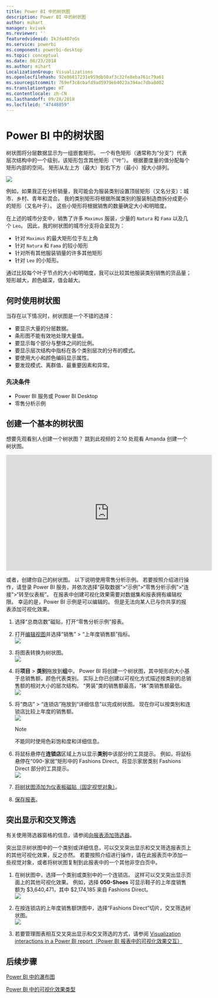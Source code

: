 ```yaml
---
title: Power BI 中的树状图
description: Power BI 中的树状图
author: mihart
manager: kvivek
ms.reviewer: ''
featuredvideoid: IkJda4O7oGs
ms.service: powerbi
ms.component: powerbi-desktop
ms.topic: conceptual
ms.date: 08/23/2018
ms.author: mihart
LocalizationGroup: Visualizations
ms.openlocfilehash: 92e86817231e959db50af3c32fe8eba761c79a61
ms.sourcegitcommit: 769ef3c8cbafd9ad5979eb4023a394ac7dba8d02
ms.translationtype: HT
ms.contentlocale: zh-CN
ms.lasthandoff: 09/28/2018
ms.locfileid: "47448859"
---
```

# <a name="treemaps-in-power-bi"></a>Power BI 中的树状图
树状图将分层数据显示为一组嵌套矩形。  一个有色矩形（通常称为“分支”）代表层次结构中的一个级别，该矩形包含其他矩形（“叶”）。  根据要度量的值分配每个矩形内部的空间。 矩形从左上方（最大）到右下方（最小）按大小排列。

![](media/power-bi-visualization-treemaps/pbi-nancy_viz_treemap.png)

例如，如果我正在分析销量，我可能会为服装类别设置顶层矩形（又名分支）：城市、乡村、青年和混合。  我的类别矩形将根据所属类别的服装制造商拆分成更小的矩形（又名叶子）。 这些小矩形将根据销售的数量确定大小和明暗度。  

在上述的城市分支中，销售了许多 `Maximus` 服装，少量的 `Natura` 和 `Fama` 以及几个 `Leo`。  因此，我的树状图的城市分支将会呈现为：
* 针对 `Maximus` 的最大矩形位于左上角
* 针对 `Natura` 和 `Fama` 的较小矩形
* 针对所有其他服装销量的许多其他矩形 
* 针对 `Leo` 的小矩形。  

通过比较每个叶子节点的大小和明暗度，我可以比较其他服装类别销售的货品量；矩形越大，颜色越深，值会越大。

## <a name="when-to-use-a-treemap"></a>何时使用树状图
当存在以下情况时，树状图是一个不错的选择：

* 要显示大量的分层数据。
* 条形图不能有效地处理大量值。
* 要显示每个部分与整体之间的比例。
* 要显示层次结构中指标在各个类别层次的分布的模式。
* 要使用大小和颜色编码显示属性。
* 要发现模式、离群值、最重要因素和异常。

### <a name="prerequisites"></a>先决条件
 - Power BI 服务或 Power BI Desktop
 - 零售分析示例

## <a name="create-a-basic-treemap"></a>创建一个基本的树状图
想要先观看别人创建一个树状图？  跳到此视频的 2:10 处观看 Amanda 创建一个树状图。

<iframe width="560" height="315" src="https://www.youtube.com/embed/IkJda4O7oGs" frameborder="0" allowfullscreen></iframe>

或者，创建你自己的树状图。 以下说明使用零售分析示例。 若要按照介绍进行操作，请登录 Power BI 服务，并依次选择“获取数据”\>“示例”\>“零售分析示例”\>“连接”\>“转至仪表板”。 在报表中创建可视化效果需要对数据集和报表拥有编辑权限。 幸运的是，Power BI 示例是可以编辑的。 但是无法向某人已与你共享的报表添加可视化效果。  

1. 选择“总商店数”磁贴，打开“零售分析示例”报表。    
2. 打开[编辑视图](../service-interact-with-a-report-in-editing-view.md)并选择“销售” > “上年度销售额”指标。   
   ![](media/power-bi-visualization-treemaps/treemapfirstvalue_new.png)   
3. 将图表转换为树状图。  
   ![](media/power-bi-visualization-treemaps/treemapconvertto_new.png)   
4. 将**项目**  >  **类别**拖放到**组**中。 Power BI 将创建一个树状图，其中矩形的大小基于总销售额，颜色代表类别。  实际上你已创建以可视化方式描述按类别的总销售额的相对大小的层次结构。  “男装”类的销售额最高，“袜”类销售额最低。   
   ![](media/power-bi-visualization-treemaps/power-bi-complete.png)   
5. 将“商店”  >  “连锁店”拖放到“详细信息”以完成树状图。 现在你可以按类别和连锁店比较上年度的销售额。   
   ![](media/power-bi-visualization-treemaps/power-bi-details.png)
   
   > [!NOTE]
   > 不能同时使用色彩饱和度和详细信息。
   > 
   > 
5. 将鼠标悬停在**连锁店**区域上方以显示**类别**中该部分的工具提示。  例如，将鼠标悬停在“090-家居”矩形中的 Fashions Direct，将显示家居类别 Fashions Direct 部分的工具提示。  
   ![](media/power-bi-visualization-treemaps/treemaphoverdetail_new.png)
6. [将树状图添加为仪表板磁贴（固定视觉对象）](../service-dashboard-tiles.md)。 
7. [保存报表](../service-report-save.md)。

## <a name="highlighting-and-cross-filtering"></a>突出显示和交叉筛选
有关使用筛选器窗格的信息，请参阅[向报表添加筛选器](../power-bi-report-add-filter.md)。

突出显示树状图中的一个类别或详细信息，可以交叉突出显示和交叉筛选报表页上的其他可视化效果，反之亦然。 若要按照介绍进行操作，请在此报表页中添加一些视觉对象，或者将树状图复制到此报表中的一个其他非空白页中。

1. 在树状图中，选择一个类别或类别中的一个连锁店。  这样可以交叉突出显示页面上的其他可视化效果。 例如，选择 **050-Shoes** 可显示鞋子的上年度销售额为 $3,640,471，其中 $2,174,185 来自 Fashions Direct。  
   ![](media/power-bi-visualization-treemaps/treemaphiliting.png)

2. 在按连锁店的上年度销售额饼图中，选择“Fashions Direct”切片，交叉筛选树状图。  
   ![](media/power-bi-visualization-treemaps/treemapnoowl.gif)    

3. 若要管理图表相互交叉突出显示和交叉筛选的方式，请参阅 [Visualization interactions in a Power BI report（Power BI 报表中的可视化效果交互）](../service-reports-visual-interactions.md)

## <a name="next-steps"></a>后续步骤

[Power BI 中的瀑布图](power-bi-visualization-waterfall-charts.md)

[Power BI 中的可视化效果类型](power-bi-visualization-types-for-reports-and-q-and-a.md)